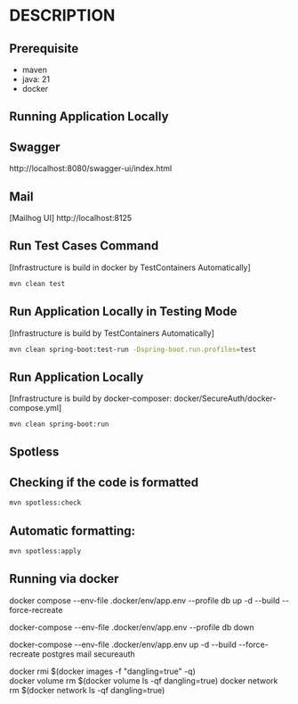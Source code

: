 # DESCRIPTION
## Prerequisite
- maven
- java: 21
- docker

## Running Application Locally

## Swagger
http://localhost:8080/swagger-ui/index.html

## Mail
[Mailhog UI]
http://localhost:8125

## Run Test Cases Command
[Infrastructure is build in docker by TestContainers Automatically]
```sh
mvn clean test
```
## Run Application Locally in Testing Mode
[Infrastructure is build by TestContainers Automatically]
```sh
mvn clean spring-boot:test-run -Dspring-boot.run.profiles=test
```
## Run Application Locally
[Infrastructure is build by docker-composer: docker/SecureAuth/docker-compose.yml]
```sh
mvn clean spring-boot:run
```


## Spotless
## Checking if the code is formatted
```sh
mvn spotless:check
```

## Automatic formatting:
```sh
mvn spotless:apply
```

## Running via docker
docker compose --env-file .docker/env/app.env --profile db up -d --build --force-recreate

docker-compose --env-file .docker/env/app.env --profile db down

docker-compose --env-file .docker/env/app.env up -d --build --force-recreate postgres mail secureauth

docker rmi $(docker images -f "dangling=true" -q)  
docker volume rm $(docker volume ls -qf dangling=true)
docker network rm $(docker network ls -qf dangling=true)